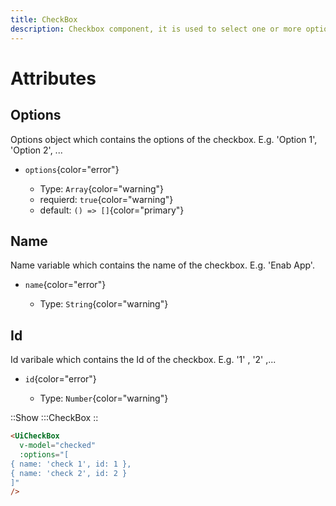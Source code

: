 ```yaml
---
title: CheckBox
description: Checkbox component, it is used to select one or more options from a set of options.
---
```


# Attributes

## Options

Options object which contains the options of the checkbox. E.g. 'Option 1', 'Option 2', ...

- `options`{color="error"}

  - Type: `Array`{color="warning"}
  - requierd: `true`{color="warning"}
  - default: `() => []`{color="primary"}

## Name

Name variable which contains the name of the checkbox. E.g. 'Enab App'.

- `name`{color="error"}

  - Type: `String`{color="warning"}

## Id

Id varibale which contains the Id of the checkbox. E.g. '1' , '2' ,...

- `id`{color="error"}

  - Type: `Number`{color="warning"}
  
::Show
:::CheckBox
::
```html
<UiCheckBox
  v-model="checked"
  :options="[
{ name: 'check 1', id: 1 },
{ name: 'check 2', id: 2 }
]"
/>
```

